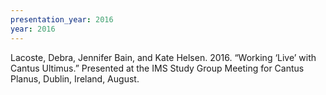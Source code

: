 ```yaml
---
presentation_year: 2016
year: 2016
---
```


Lacoste, Debra, Jennifer Bain, and Kate Helsen. 2016. “Working ‘Live’ with Cantus Ultimus.” Presented at the IMS Study Group Meeting for Cantus Planus, Dublin, Ireland, August.
